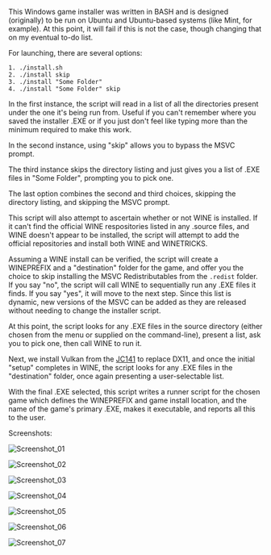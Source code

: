 This Windows game installer was written in BASH and is designed (originally) to be run on Ubuntu and Ubuntu-based systems (like Mint, for example). At this point, it will fail if this is not the case, though changing that on my eventual to-do list.

For launching, there are several options:

    1. ./install.sh
    2. ./install skip
    3. ./install "Some Folder"
    4. ./install "Some Folder" skip

In the first instance, the script will read in a list of all the directories present under the one it's being run from. Useful if you can't remember where you saved the installer .EXE or if you just don't feel like typing more than the minimum required to make this work.

In the second instance, using "skip" allows you to bypass the MSVC prompt.

The third instance skips the directory listing and just gives you a list of .EXE files in "Some Folder", prompting you to pick one.

The last option combines the second and third choices, skipping the directory listing, and skipping the MSVC prompt.

This script will also attempt to ascertain whether or not WINE is installed. If it can't find the official WINE respositories listed in any .source files, and WINE doesn't appear to be installed, the script will attempt to add the official repositories and install both WINE and WINETRICKS.

Assuming a WINE install can be verified, the script will create a WINEPREFIX and a "destination" folder for the game, and offer you the choice to skip installing the MSVC Redistributables from the `.redist` folder. If you say "no", the script will call WINE to sequentially run any .EXE files it finds. If you say "yes", it will move to the next step. Since this list is dynamic, new versions of the MSVC can be added as they are released without needing to change the installer script.

At this point, the script looks for any .EXE files in the source directory (either chosen from the menu or supplied on the command-line), present a list, ask you to pick one, then call WINE to run it.

Next, we install Vulkan from the [JC141](https://pages.github.com/) to replace DX11, and once the initial "setup" completes in WINE, the script looks for any .EXE files in the "destination" folder, once again presenting a user-selectable list.

With the final .EXE selected, this script writes a runner script for the chosen game which defines the WINEPREFIX and game install location, and the name of the game's primary .EXE, makes it executable, and reports all this to the user.

Screenshots:

![Screenshot_01](https://github.com/user-attachments/assets/50c0c39f-7840-4ea8-aa3e-c59c8ed60746)

![Screenshot_02](https://github.com/user-attachments/assets/8d9a6c7e-640e-48dd-a44c-9f8f4345ad49)

![Screenshot_03](https://github.com/user-attachments/assets/ad2bb588-dcd1-4132-b5f2-f130240f53eb)

![Screenshot_04](https://github.com/user-attachments/assets/34cea0b0-d985-43f1-83e5-2b3e9d4d975b)

![Screenshot_05](https://github.com/user-attachments/assets/43c1eb69-e946-44ce-a43f-d6e1d0fc42f4)

![Screenshot_06](https://github.com/user-attachments/assets/9ae1af66-8519-41a4-8945-f71e39dc0606)

![Screenshot_07](https://github.com/user-attachments/assets/7ba00531-037f-4eb0-8b07-b59cd38bdcc2)

